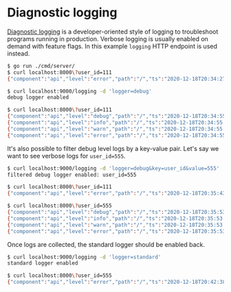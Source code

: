 # Diagnostic logging

[Diagnostic logging](https://tersesystems.com/blog/2019/10/05/diagnostic-logging-citations-and-sources/)
is a developer-oriented style of logging to troubleshoot programs running in production.
Verbose logging is usually enabled on demand with feature flags.
In this example `logging` HTTP endpoint is used instead.

```sh
$ go run ./cmd/server/
$ curl localhost:8000\?user_id=111
{"component":"api","level":"error","path":"/","ts":"2020-12-18T20:34:27.634519Z","user_id":"111"}

$ curl localhost:9000/logging -d 'logger=debug'
debug logger enabled

$ curl localhost:8000\?user_id=111
{"component":"api","level":"debug","path":"/","ts":"2020-12-18T20:34:55.456714Z","user_id":"111"}
{"component":"api","level":"info","path":"/","ts":"2020-12-18T20:34:55.456798Z","user_id":"111"}
{"component":"api","level":"warn","path":"/","ts":"2020-12-18T20:34:55.456803Z","user_id":"111"}
{"component":"api","level":"error","path":"/","ts":"2020-12-18T20:34:55.456807Z","user_id":"111"}
```

It's also possible to filter debug level logs by a key-value pair.
Let's say we want to see verbose logs for `user_id=555`.

```sh
$ curl localhost:9000/logging -d 'logger=debug&key=user_id&value=555'
filtered debug logger enabled: user_id=555

$ curl localhost:8000\?user_id=111
{"component":"api","level":"error","path":"/","ts":"2020-12-18T20:35:43.186666Z","user_id":"111"}

$ curl localhost:8000\?user_id=555
{"component":"api","level":"debug","path":"/","ts":"2020-12-18T20:35:53.187252Z","user_id":"555"}
{"component":"api","level":"info","path":"/","ts":"2020-12-18T20:35:53.187296Z","user_id":"555"}
{"component":"api","level":"warn","path":"/","ts":"2020-12-18T20:35:53.187302Z","user_id":"555"}
{"component":"api","level":"error","path":"/","ts":"2020-12-18T20:35:53.187307Z","user_id":"555"}
```

Once logs are collected, the standard logger should be enabled back.

```sh
$ curl localhost:9000/logging -d 'logger=standard'
standard logger enabled

$ curl localhost:8000\?user_id=555
{"component":"api","level":"error","path":"/","ts":"2020-12-18T20:42:38.968994Z","user_id":"555"}
```
